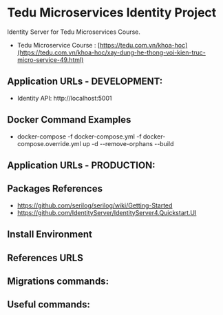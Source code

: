 # Tedu Microservices Identity Project
Identity Server for Tedu Microservices Course.
- Tedu Microservice Course : [https://tedu.com.vn/khoa-hoc](https://tedu.com.vn/khoa-hoc/xay-dung-he-thong-voi-kien-truc-micro-service-49.html)

## Application URLs - DEVELOPMENT:

- Identity API: http://localhost:5001

## Docker Command Examples

- docker-compose -f docker-compose.yml -f docker-compose.override.yml up -d --remove-orphans --build

## Application URLs - PRODUCTION:

## Packages References

- https://github.com/serilog/serilog/wiki/Getting-Started
- https://github.com/IdentityServer/IdentityServer4.Quickstart.UI

## Install Environment

## References URLS


## Migrations commands:


## Useful commands:

